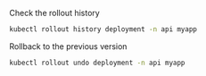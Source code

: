 Check the rollout history

```bash
kubectl rollout history deployment -n api myapp
```

Rollback to the previous version

```bash
kubectl rollout undo deployment -n api myapp
```
